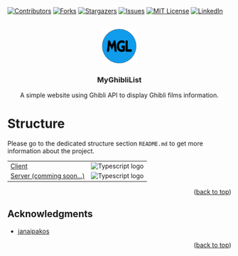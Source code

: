 <!-- Improved compatibility of back to top link: See: https://github.com/othneildrew/Best-README-Template/pull/73 -->

<a id="readme-top"></a>

<!--
*** Thanks for checking out the Best-README-Template. If you have a suggestion
*** that would make this better, please fork the repo and create a pull request
*** or simply open an issue with the tag "enhancement".
*** Don't forget to give the project a star!
*** Thanks again! Now go create something AMAZING! :D
-->

<!-- PROJECT SHIELDS -->
<!--
*** I'm using markdown "reference style" links for readability.
*** Reference links are enclosed in brackets [ ] instead of parentheses ( ).
*** See the bottom of this document for the declaration of the reference variables
*** for contributors-url, forks-url, etc. This is an optional, concise syntax you may use.
*** https://www.markdownguide.org/basic-syntax/#reference-style-links
-->

[![Contributors][contributors-shield]][contributors-url]
[![Forks][forks-shield]][forks-url]
[![Stargazers][stars-shield]][stars-url]
[![Issues][issues-shield]][issues-url]
[![MIT License][license-shield]][license-url]
[![LinkedIn][linkedin-shield]][linkedin-url]

<!--

TAGS

https://gobwah.github.io/my-ghibli-list
public/icon.png
gobwah
my-ghibli-list
MyGhibliList
A React app using Ghibli API to display Ghibli films information

-->

<!-- PROJECT LOGO -->
<br />
<div align="center">
  <a href="https://gobwah.github.io/my-ghibli-list">
    <img src="client/public/logo.png" alt="Logo" width="80" height="80">
  </a>

<h3 align="center">MyGhibliList</h3>

  <p align="center">
    A simple website using Ghibli API to display Ghibli films information.
    <br />
</div>

# Structure

Please go to the dedicated structure section `README.md` to get more information about the project.

|                                                                       |                                                                                                                   |
| --------------------------------------------------------------------- | ----------------------------------------------------------------------------------------------------------------- |
| [Client](https://github.com/gobwah/my-ghibli-list/tree/master/client) | <img src="https://cdn-icons-png.flaticon.com/512/2933/2933245.png" alt="Typescript logo" width="50" height="50"/> |
| [Server (comming soon...)](https://github.com/gobwah/my-ghibli-list/) | <img src="https://cdn-icons-png.flaticon.com/512/3208/3208726.png" alt="Typescript logo" width="50" height="50"/> |

<p align="right">(<a href="#readme-top">back to top</a>)</p>

<!-- ACKNOWLEDGMENTS -->

## Acknowledgments

- [janaipakos](https://github.com/janaipakos/ghibliapi)

<p align="right">(<a href="#readme-top">back to top</a>)</p>

<!-- MARKDOWN LINKS & IMAGES -->
<!-- https://www.markdownguide.org/basic-syntax/#reference-style-links -->

[contributors-shield]: https://img.shields.io/github/contributors/gobwah/my-ghibli-list.svg?style=for-the-badge
[contributors-url]: https://github.com/gobwah/my-ghibli-list/graphs/contributors
[forks-shield]: https://img.shields.io/github/forks/gobwah/my-ghibli-list.svg?style=for-the-badge
[forks-url]: https://github.com/gobwah/my-ghibli-list/network/members
[stars-shield]: https://img.shields.io/github/stars/gobwah/my-ghibli-list.svg?style=for-the-badge
[stars-url]: https://github.com/gobwah/my-ghibli-list/stargazers
[issues-shield]: https://img.shields.io/github/issues/gobwah/my-ghibli-list.svg?style=for-the-badge
[issues-url]: https://github.com/gobwah/my-ghibli-list/issues
[license-shield]: https://img.shields.io/github/license/gobwah/my-ghibli-list.svg?style=for-the-badge
[license-url]: https://github.com/gobwah/my-ghibli-list/blob/master/LICENSE.txt
[linkedin-shield]: https://img.shields.io/badge/-LinkedIn-black.svg?style=for-the-badge&logo=linkedin&colorB=555
[linkedin-url]: https://linkedin.com/in/vincent-dellalibera
[product-screenshot]: client/public/screenshot.png
